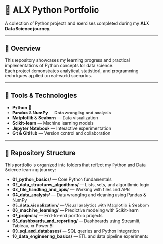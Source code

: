 # 🧠 ALX Python Portfolio  

A collection of Python projects and exercises completed during my **ALX Data Science journey**.  

---

## 📘 Overview  

This repository showcases my learning progress and practical implementations of Python concepts for data science.  
Each project demonstrates analytical, statistical, and programming techniques applied to real-world scenarios.  

---

## 🧰 Tools & Technologies  

- **Python** 🐍  
- **Pandas** & **NumPy** — Data wrangling and analysis  
- **Matplotlib** & **Seaborn** — Data visualization  
- **Scikit-learn** — Machine learning models  
- **Jupyter Notebook** — Interactive experimentation  
- **Git & GitHub** — Version control and collaboration  

---

## 📂 Repository Structure  

This portfolio is organized into folders that reflect my Python and Data Science learning journey:  

- **01_python_basics/** — Core Python fundamentals  
- **02_data_structures_algorithms/** — Lists, sets, and algorithmic logic  
- **03_file_handling_and_apis/** — Working with files and APIs  
- **04_data_analysis/** — Data wrangling and cleaning using Pandas & NumPy  
- **05_data_visualization/** — Visual analytics with Matplotlib & Seaborn  
- **06_machine_learning/** — Predictive modeling with Scikit-learn  
- **07_projects/** — End-to-end portfolio projects  
- **08_dashboards_and_reporting/** — Dashboards using Streamlit, Tableau, or Power BI  
- **09_sql_and_databases/** — SQL queries and Python integration  
- **10_data_engineering_basics/** — ETL and data pipeline experiments  


